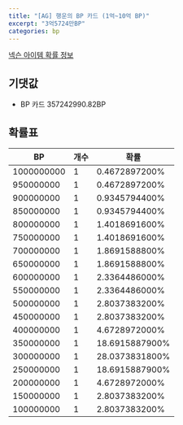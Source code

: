 ```yaml
---
title: "[AG] 행운의 BP 카드 (1억~10억 BP)"
excerpt: "3억5724만BP"
categories: bp
---
```

[넥슨 아이템 확률 정보](http://iteminfo.nexon.com/probability/fo4?sn=7043)

## 기댓값
  - BP 카드 357242990.82BP

## 확률표

|BP|개수|확률|
|---|---|---|
|1000000000|1|0.4672897200%|
|950000000|1|0.4672897200%|
|900000000|1|0.9345794400%|
|850000000|1|0.9345794400%|
|800000000|1|1.4018691600%|
|750000000|1|1.4018691600%|
|700000000|1|1.8691588800%|
|650000000|1|1.8691588800%|
|600000000|1|2.3364486000%|
|550000000|1|2.3364486000%|
|500000000|1|2.8037383200%|
|450000000|1|2.8037383200%|
|400000000|1|4.6728972000%|
|350000000|1|18.6915887900%|
|300000000|1|28.0373831800%|
|250000000|1|18.6915887900%|
|200000000|1|4.6728972000%|
|150000000|1|2.8037383200%|
|100000000|1|2.8037383200%|
